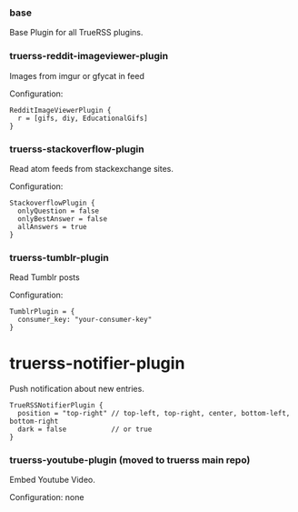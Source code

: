 

### base

Base Plugin for all TrueRSS plugins.

### truerss-reddit-imageviewer-plugin

Images from imgur or gfycat in feed

Configuration:

```
RedditImageViewerPlugin {
  r = [gifs, diy, EducationalGifs]
}
```


### truerss-stackoverflow-plugin

Read atom feeds from stackexchange sites.

Configuration:

```
StackoverflowPlugin {
  onlyQuestion = false
  onlyBestAnswer = false
  allAnswers = true
}
```

### truerss-tumblr-plugin

Read Tumblr posts

Configuration:

```config
TumblrPlugin = {
  consumer_key: "your-consumer-key"
}
```

# truerss-notifier-plugin

Push notification about new entries.

```
TrueRSSNotifierPlugin {
  position = "top-right" // top-left, top-right, center, bottom-left, bottom-right 
  dark = false           // or true
}
```

### truerss-youtube-plugin (moved to truerss main repo)

Embed Youtube Video.

Configuration: none
